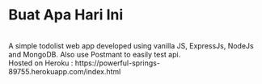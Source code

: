 # Buat Apa Hari Ini
<br>
A simple todolist web app developed using vanilla JS, ExpressJs, NodeJs and MongoDB. Also use Postmant to easily test api. 
<br>
Hosted on Heroku : https://powerful-springs-89755.herokuapp.com/index.html
